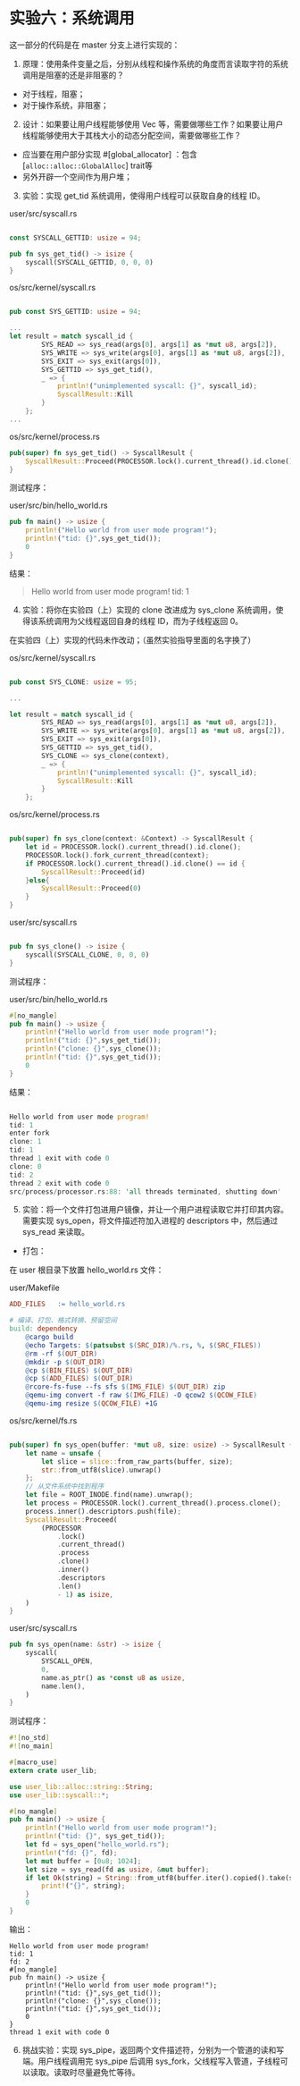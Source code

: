 # 实验六：系统调用

这一部分的代码是在 master 分支上进行实现的：

1. 原理：使用条件变量之后，分别从线程和操作系统的角度而言读取字符的系统调用是阻塞的还是非阻塞的？

- 对于线程，阻塞；
- 对于操作系统，非阻塞；

2. 设计：如果要让用户线程能够使用 Vec 等，需要做哪些工作？如果要让用户线程能够使用大于其栈大小的动态分配空间，需要做哪些工作？

- 应当要在用户部分实现 #[global_allocator] ：包含 [`alloc::alloc::GlobalAlloc`] trait等
- 另外开辟一个空间作为用户堆；

3. 实验：实现 get_tid 系统调用，使得用户线程可以获取自身的线程 ID。

user/src/syscall.rs

```rs

const SYSCALL_GETTID: usize = 94;

pub fn sys_get_tid() -> isize {
    syscall(SYSCALL_GETTID, 0, 0, 0)
}

```

os/src/kernel/syscall.rs

```rs

pub const SYS_GETTID: usize = 94;

...
let result = match syscall_id {
        SYS_READ => sys_read(args[0], args[1] as *mut u8, args[2]),
        SYS_WRITE => sys_write(args[0], args[1] as *mut u8, args[2]),
        SYS_EXIT => sys_exit(args[0]),
        SYS_GETTID => sys_get_tid(),
        _ => {
            println!("unimplemented syscall: {}", syscall_id);
            SyscallResult::Kill
        }
    };
...


```

os/src/kernel/process.rs

```rs
pub(super) fn sys_get_tid() -> SyscallResult {
    SyscallResult::Proceed(PROCESSOR.lock().current_thread().id.clone())
}

```


测试程序：

user/src/bin/hello_world.rs

```rs
pub fn main() -> usize {
    println!("Hello world from user mode program!");
    println!("tid: {}",sys_get_tid());
    0
}
```

结果：

>Hello world from user mode program!
>tid: 1


4. 实验：将你在实验四（上）实现的 clone 改进成为 sys_clone 系统调用，使得该系统调用为父线程返回自身的线程 ID，而为子线程返回 0。

在实验四（上）实现的代码未作改动；（虽然实验指导里面的名字换了）

os/src/kernel/syscall.rs

```rs

pub const SYS_CLONE: usize = 95;

...

let result = match syscall_id {
        SYS_READ => sys_read(args[0], args[1] as *mut u8, args[2]),
        SYS_WRITE => sys_write(args[0], args[1] as *mut u8, args[2]),
        SYS_EXIT => sys_exit(args[0]),
        SYS_GETTID => sys_get_tid(),
        SYS_CLONE => sys_clone(context),
        _ => {
            println!("unimplemented syscall: {}", syscall_id);
            SyscallResult::Kill
        }
    };

```

os/src/kernel/process.rs

```rs

pub(super) fn sys_clone(context: &Context) -> SyscallResult {
    let id = PROCESSOR.lock().current_thread().id.clone();
    PROCESSOR.lock().fork_current_thread(context);
    if PROCESSOR.lock().current_thread().id.clone() == id {
        SyscallResult::Proceed(id)
    }else{
        SyscallResult::Proceed(0)
    }
}

```

user/src/syscall.rs

```rs

pub fn sys_clone() -> isize {
    syscall(SYSCALL_CLONE, 0, 0, 0)
}

```

测试程序：

user/src/bin/hello_world.rs

```rs
#[no_mangle]
pub fn main() -> usize {
    println!("Hello world from user mode program!");
    println!("tid: {}",sys_get_tid());
    println!("clone: {}",sys_clone());
    println!("tid: {}",sys_get_tid());
    0
}


```

结果：

```rs

Hello world from user mode program!
tid: 1
enter fork
clone: 1
tid: 1
thread 1 exit with code 0
clone: 0
tid: 2
thread 2 exit with code 0
src/process/processor.rs:88: 'all threads terminated, shutting down'

```


5. 实验：将一个文件打包进用户镜像，并让一个用户进程读取它并打印其内容。需要实现 sys_open，将文件描述符加入进程的 descriptors 中，然后通过 sys_read 来读取。


- 打包：

在 user 根目录下放置 hello_world.rs 文件：

user/Makefile

```makefile
ADD_FILES	:= hello_world.rs

# 编译、打包、格式转换、预留空间
build: dependency
	@cargo build
	@echo Targets: $(patsubst $(SRC_DIR)/%.rs, %, $(SRC_FILES))
	@rm -rf $(OUT_DIR)
	@mkdir -p $(OUT_DIR)
	@cp $(BIN_FILES) $(OUT_DIR)
	@cp $(ADD_FILES) $(OUT_DIR)
	@rcore-fs-fuse --fs sfs $(IMG_FILE) $(OUT_DIR) zip
	@qemu-img convert -f raw $(IMG_FILE) -O qcow2 $(QCOW_FILE)
	@qemu-img resize $(QCOW_FILE) +1G

```

os/src/kernel/fs.rs

```rs

pub(super) fn sys_open(buffer: *mut u8, size: usize) -> SyscallResult {
    let name = unsafe {
        let slice = slice::from_raw_parts(buffer, size);
        str::from_utf8(slice).unwrap()
    };
    // 从文件系统中找到程序
    let file = ROOT_INODE.find(name).unwrap();
    let process = PROCESSOR.lock().current_thread().process.clone();
    process.inner().descriptors.push(file);
    SyscallResult::Proceed(
        (PROCESSOR
            .lock()
            .current_thread()
            .process
            .clone()
            .inner()
            .descriptors
            .len()
            - 1) as isize,
    )
}

```

user/src/syscall.rs

```rs
pub fn sys_open(name: &str) -> isize {
    syscall(
        SYSCALL_OPEN,
        0,
        name.as_ptr() as *const u8 as usize,
        name.len(),
    )
}


```

测试程序：

```rs
#![no_std]
#![no_main]

#[macro_use]
extern crate user_lib;

use user_lib::alloc::string::String;
use user_lib::syscall::*;

#[no_mangle]
pub fn main() -> usize {
    println!("Hello world from user mode program!");
    println!("tid: {}", sys_get_tid());
    let fd = sys_open("hello_world.rs");
    println!("fd: {}", fd);
    let mut buffer = [0u8; 1024];
    let size = sys_read(fd as usize, &mut buffer);
    if let Ok(string) = String::from_utf8(buffer.iter().copied().take(size as usize).collect()) {
        print!("{}", string);
    }
    0
}


```

输出：


```
Hello world from user mode program!
tid: 1
fd: 2
#[no_mangle]
pub fn main() -> usize {
    println!("Hello world from user mode program!");
    println!("tid: {}",sys_get_tid());
    println!("clone: {}",sys_clone());
    println!("tid: {}",sys_get_tid());
    0
}
thread 1 exit with code 0

```

6. 挑战实验：实现 sys_pipe，返回两个文件描述符，分别为一个管道的读和写端。用户线程调用完 sys_pipe 后调用 sys_fork，父线程写入管道，子线程可以读取。读取时尽量避免忙等待。
